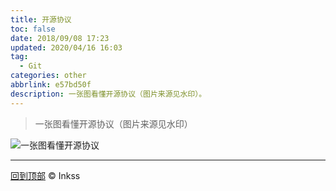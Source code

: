 ```yaml
---
title: 开源协议
toc: false
date: 2018/09/08 17:23
updated: 2020/04/16 16:03
tag:
  - Git
categories: other
abbrlink: e57bd50f
description: 一张图看懂开源协议（图片来源见水印）。
---
```


> 一张图看懂开源协议（图片来源见水印）

![一张图看懂开源协议](https://img.inkss.cn/inkss/static/开源协议.assets/licenses.png)

------

[回到顶部](#top) © Inkss
